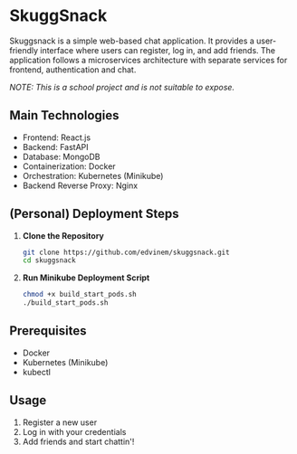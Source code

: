 # SkuggSnack

Skuggsnack is a simple web-based chat application. It provides a user-friendly interface where users can register, log in, and add friends. The application follows a microservices architecture with separate services for frontend, authentication and chat. 

*NOTE: This is a school project and is not suitable to expose.*

## Main Technologies
- Frontend: React.js
- Backend: FastAPI
- Database: MongoDB
- Containerization: Docker
- Orchestration: Kubernetes (Minikube)
- Backend Reverse Proxy: Nginx

## (Personal) Deployment Steps
1. **Clone the Repository**

    ```bash
    git clone https://github.com/edvinem/skuggsnack.git
    cd skuggsnack
    ```
2. **Run Minikube Deployment Script**

    ```bash
    chmod +x build_start_pods.sh
    ./build_start_pods.sh
    ```

## Prerequisites
- Docker
- Kubernetes (Minikube)
- kubectl

## Usage
1. Register a new user
2. Log in with your credentials
3. Add friends and start chattin'!
